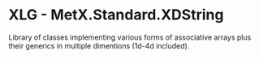 XLG - MetX.Standard.XDString
===
Library of classes implementing various forms of associative arrays plus their generics in multiple dimentions (1d-4d included).

